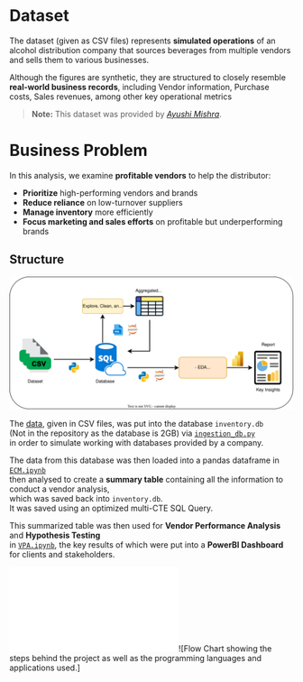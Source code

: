 # Dataset

The dataset (given as CSV files) represents **simulated operations** of an alcohol distribution company that sources beverages from multiple vendors and sells them to various businesses.

Although the figures are synthetic, they are structured to closely resemble **real-world business records**, including Vendor information, Purchase costs, Sales revenues, among other key operational metrics  

> **Note:** This dataset was provided by [*Ayushi Mishra*](https://www.linkedin.com/in/ayushi-mishra-30813b174/).

# Business Problem
In this analysis, we examine **profitable vendors** to help the distributor:

- **Prioritize** high-performing vendors and brands  
- **Reduce reliance** on low-turnover suppliers  
- **Manage inventory** more efficiently  
- **Focus marketing and sales efforts** on profitable but underperforming brands

## Structure
![Flow Chart showing the steps behind the project as well as the programming languages and applications used.](BottledProfitability.svg)

The [data](data), given in CSV files, was put into the database `inventory.db`  
(Not in the repository as the database is 2GB) via [`ingestion_db.py`](ingestion_db.py)  
in order to simulate working with databases provided by a company.

The data from this database was then loaded into a pandas dataframe in [`ECM.ipynb`](ECM.ipynb)  
then analysed to create a **summary table** containing all the information to conduct a vendor analysis,  
which was saved back into `inventory.db`.  
It was saved using an optimized multi-CTE SQL Query.

This summarized table was then used for **Vendor Performance Analysis** and **Hypothesis Testing**  
in [`VPA.ipynb`](VPA.ipynb), the key results of which were put into a **PowerBI Dashboard**  
for clients and stakeholders.

![BI Report](BI_Report.pdf)![Flow Chart showing the steps behind the project as well as the programming languages and applications used.]

